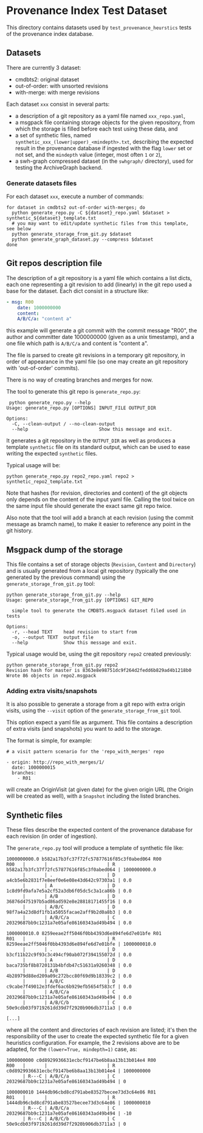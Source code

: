 # Provenance Index Test Dataset

This directory contains datasets used by `test_provenance_heurstics` tests of
the provenance index database.

## Datasets

There are currently 3 dataset:

- cmdbts2: original dataset
- out-of-order: with unsorted revisions
- with-merge: with merge revisions

Each dataset `xxx` consist in several parts:

- a description of a git repository as a yaml file named `xxx_repo.yaml`,
- a msgpack file containing storage objects for the given repository, from
  which the storage is filled before each test using these data, and
- a set of synthetic files, named `synthetic_xxx_(lower|upper)_<mindepth>.txt`,
  describing the expected result in the provenance database if ingested with
  the flag `lower` set or not set, and the `mindepth` value (integer, most
  often `1` or `2`),
- a swh-graph compressed dataset (in the `swhgraph/` directory), used for testing
  the ArchiveGraph backend.

### Generate datasets files

For each dataset `xxx`, execute a number of commands:

```
for dataset in cmdbts2 out-of-order with-merges; do
  python generate_repo.py -C ${dataset}_repo.yaml $dataset > synthetic_${dataset}_template.txt
  # you may want to edit/update synthetic files from this template, see below
  python generate_storage_from_git.py $dataset
  python generate_graph_dataset.py --compress $dataset
done
```

## Git repos description file

The description of a git repository is a yaml file which contains a list dicts,
each one representing a git revision to add (linearly) in the git repo used a
base for the dataset. Each dict consist in a structure like:

``` yaml
- msg: R00
	date: 1000000000
	content:
    A/B/C/a: "content a"

```

this example will generate a git commit with the commit message "R00", the
author and committer date 1000000000 (given as a unix timestamp), and a one
file which path is `A/B/C/a` and content is "content a".

The file is parsed to create git revisions in a temporary git repository, in
order of appearance in the yaml file (so one may create an git repository with
'out-of-order' commits).

There is no way of creating branches and merges for now.

The tool to generate this git repo is `generate_repo.py`:

```
 python generate_repo.py --help
Usage: generate_repo.py [OPTIONS] INPUT_FILE OUTPUT_DIR

Options:
  -C, --clean-output / --no-clean-output
  --help                          Show this message and exit.
```

It generates a git repository in the `OUTPUT_DIR` as well as produces a
template `synthetic` file on its standard output, which can be used to ease
writing the expected `synthetic` files.

Typical usage will be:

```
python generate_repo.py repo2_repo.yaml repo2 > synthetic_repo2_template.txt
```

Note that hashes (for revision, directories and content) of the git objects
only depends on the content of the input yaml file. Calling the tool twice on
the same input file should generate the exact same git repo twice.

Also note that the tool will add a branch at each revision (using the commit
message as bramch name), to make it easier to reference any point in the git
history.

## Msgpack dump of the storage

This file contains a set of storage objects (`Revision`, `Content` and
`Directory`) and is usually generated from a local git repository (typically
the one generated by the previous command) using the
`generate_storage_from_git.py` tool:

```
python generate_storage_from_git.py --help
Usage: generate_storage_from_git.py [OPTIONS] GIT_REPO

  simple tool to generate the CMDBTS.msgpack dataset filed used in tests

Options:
  -r, --head TEXT    head revision to start from
  -o, --output TEXT  output file
  --help             Show this message and exit.

```

Typical usage would be, using the git repository `repo2` created previously:

```
python generate_storage_from_git.py repo2
Revision hash for master is 8363e8e98751dc9f264d2fedd6b829ad4b1218b0
Wrote 86 objects in repo2.msgpack
```

### Adding extra visits/snapshots

It is also possible to generate a storage from a git repo with extra origin
visits, using the `--visit` option of the `generate_storage_from_git` tool.

This option expect a yaml file as argument. This file contains a description of
extra visits (and snapshots) you want to add to the storage.

The format is simple, for example:

```
# a visit pattern scenario for the 'repo_with_merges' repo

- origin: http://repo_with_merges/1/
  date: 1000000015
  branches:
    - R01

```

will create an OriginVisit (at given date) for the given origin URL (the Origin
will be created as well), with a `Snapshot` including the listed
branches.


## Synthetic files

These files describe the expected content of the provenance database for each
revision (in order of ingestion).

The `generate_repo.py` tool will produce a template of synthetic file like:

```
1000000000.0 b582a17b3fc37f72fc57877616f85c3f0abed064 R00
R00   |       |                      | R b582a17b3fc37f72fc57877616f85c3f0abed064 | 1000000000.0
      |       | .                    | D a4cb5e6b2831f7e8eef0e6e08e43d642c97303a1 | 0.0
      |       | A                    | D 1c8d9fd9afa7e5a2cf52a3db6f05dc5c3a1ca86b | 0.0
      |       | A/B                  | D 36876d475197b5ad86ad592e8e28818171455f16 | 0.0
      |       | A/B/C                | D 98f7a4a23d8df1fb1a5055facae2aff9b2d0a8b3 | 0.0
      |       | A/B/C/a              | C 20329687bb9c1231a7e05afe86160343ad49b494 | 0.0

1000000010.0 8259eeae2ff5046f0bb4393d6e894fe6d7e01bfe R01
R01   |       |                      | R 8259eeae2ff5046f0bb4393d6e894fe6d7e01bfe | 1000000010.0
      |       | .                    | D b3cf11b22c9f93c3c494cf90ab072f394155072d | 0.0
      |       | A                    | D baca735bf8b8720131b4bfdb47c51631a9260348 | 0.0
      |       | A/B                  | D 4b28979d88ed209a09c272bcc80f69d9b18339c2 | 0.0
      |       | A/B/C                | D c9cabe7f49012e3fdef6ac6b929efb5654f583cf | 0.0
      |       | A/B/C/a              | C 20329687bb9c1231a7e05afe86160343ad49b494 | 0.0
      |       | A/B/C/b              | C 50e9cdb03f9719261dd39d7f2920b906db3711a3 | 0.0

[...]
```

where all the content and directories of each revision are listed; it's then
the responsibility of the user to create the expected synthetic file for a
given heuristics configuration. For example, the 2 revisions above are to be
adapted, for the `(lower=True, mindepth=1)` case, as:

```
1000000000 c0d8929936631ecbcf9147be6b8aa13b13b014e4 R00
R00   |       |                      | R c0d8929936631ecbcf9147be6b8aa13b13b014e4 | 1000000000
      | R---C | A/B/C/a              | C 20329687bb9c1231a7e05afe86160343ad49b494 | 0

1000000010 1444db96cbd8cd791abe83527becee73d3c64e86 R01
R01   |       |                      | R 1444db96cbd8cd791abe83527becee73d3c64e86 | 1000000010
      | R---C | A/B/C/a              | C 20329687bb9c1231a7e05afe86160343ad49b494 | -10
      | R---C | A/B/C/b              | C 50e9cdb03f9719261dd39d7f2920b906db3711a3 | 0

```
